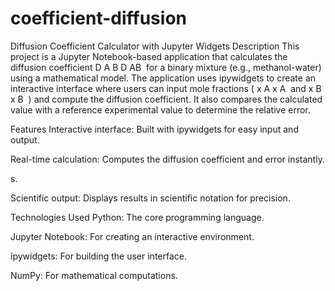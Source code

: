 # coefficient-diffusion
Diffusion Coefficient Calculator with Jupyter Widgets
Description
This project is a Jupyter Notebook-based application that calculates the diffusion coefficient 
D
A
B
D 
AB
​
  for a binary mixture (e.g., methanol-water) using a mathematical model. The application uses ipywidgets to create an interactive interface where users can input mole fractions (
x
A
x 
A
​
  and 
x
B
x 
B
​
 ) and compute the diffusion coefficient. It also compares the calculated value with a reference experimental value to determine the relative error.

Features
Interactive interface: Built with ipywidgets for easy input and output.

Real-time calculation: Computes the diffusion coefficient and error instantly.

s.

Scientific output: Displays results in scientific notation for precision.

Technologies Used
Python: The core programming language.

Jupyter Notebook: For creating an interactive environment.

ipywidgets: For building the user interface.

NumPy: For mathematical computations.
